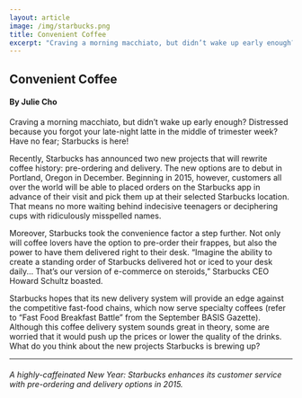```yaml
---
layout: article
image: /img/starbucks.png
title: Convenient Coffee
excerpt: "Craving a morning macchiato, but didn’t wake up early enough? Distressed because you forgot your late-night latte in the middle of trimester week? Have no fear; Starbucks is here!"
---
```


<h2>Convenient Coffee</h2>
<h4>By Julie Cho</h4>

Craving a morning macchiato, but didn’t wake up early enough? Distressed because you forgot your late-night latte in the middle of trimester week? Have no fear; Starbucks is here! 

Recently, Starbucks has announced two new projects that will rewrite coffee history: pre-ordering and delivery. The new options are to debut in Portland, Oregon in December. Beginning in 2015, however, customers all over the world will be able to placed orders on the Starbucks app in advance of their visit and pick them up at their selected Starbucks location. That means no more waiting behind indecisive teenagers or deciphering cups with ridiculously misspelled names.

Moreover, Starbucks took the convenience factor a step further. Not only will coffee lovers have the option to pre-order their frappes, but also the power to have them delivered right to their desk. “Imagine the ability to create a standing order of Starbucks delivered hot or iced to your desk daily... That’s our version of e-commerce on steroids,” Starbucks CEO Howard Schultz boasted.

Starbucks hopes that its new delivery system will provide an edge against the competitive fast-food chains, which now serve specialty coffees (refer to “Fast Food Breakfast Battle” from the September BASIS Gazette). Although this coffee delivery system sounds great in theory, some are worried that it would push up the prices or lower the quality of the drinks. What do you think about the new projects Starbucks is brewing up? 

<hr style="border-color:#7D7D7D;height:0.5px;">

<h6>A highly-caffeinated New Year: Starbucks enhances its customer service with pre-ordering and delivery options in 2015.</h6>